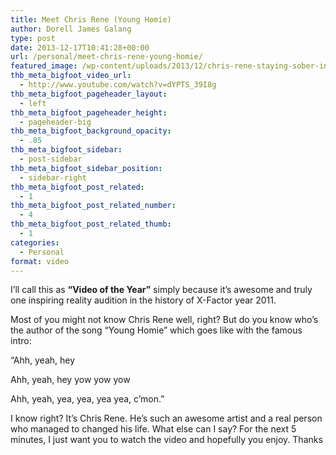 ```yaml
---
title: Meet Chris Rene (Young Homie)
author: Dorell James Galang
type: post
date: 2013-12-17T10:41:28+00:00
url: /personal/meet-chris-rene-young-homie/
featured_image: /wp-content/uploads/2013/12/chris-rene-staying-sober-in-stressful-times.jpeg
thb_meta_bigfoot_video_url:
  - http://www.youtube.com/watch?v=dYPTS_39I8g
thb_meta_bigfoot_pageheader_layout:
  - left
thb_meta_bigfoot_pageheader_height:
  - pageheader-big
thb_meta_bigfoot_background_opacity:
  - .85
thb_meta_bigfoot_sidebar:
  - post-sidebar
thb_meta_bigfoot_sidebar_position:
  - sidebar-right
thb_meta_bigfoot_post_related:
  - 1
thb_meta_bigfoot_post_related_number:
  - 4
thb_meta_bigfoot_post_related_thumb:
  - 1
categories:
  - Personal
format: video
---
```


I&#8217;ll call this as **&#8220;Video of the Year&#8221;** simply because it&#8217;s awesome and truly one inspiring reality audition in the history of X-Factor year 2011.

Most of you might not know Chris Rene well, right? But do you know who&#8217;s the author of the song &#8220;Young Homie&#8221; which goes like with the famous intro:

&#8220;Ahh, yeah, hey

Ahh, yeah, hey yow yow yow

Ahh, yeah, yea, yea, yea yea, c&#8217;mon.&#8221;

I know right? It&#8217;s Chris Rene. He&#8217;s such an awesome artist and a real person who managed to changed his life. What else can I say? For the next 5 minutes, I just want you to watch the video and hopefully you enjoy. Thanks <span class="wp-font-emots-emo-happy"></span>
